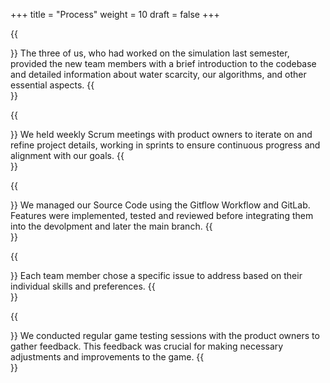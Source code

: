 +++
title = "Process"
weight = 10
draft = false
+++

{{<section title="Initial Meetings">}}
The three of us, who had worked on the simulation last semester, provided the new team members with a brief introduction to the codebase and detailed information about water scarcity, our algorithms, and other essential aspects.
{{</section>}}

{{<section title="Communication and Iteration">}}
We held weekly Scrum meetings with product owners to iterate on and refine project details, working in sprints to ensure continuous progress and alignment with our goals.
{{</section>}}

{{<section title="Programming Workflow">}}
We managed our Source Code using the Gitflow Workflow and GitLab. Features were implemented, tested and reviewed before integrating them into the devolpment and later the main branch.
{{</section>}}

{{<section title="Issue Assignment">}}
Each team member chose a specific issue to address based on their individual skills and preferences.
{{</section>}}

{{<section title="Testing">}}
We conducted regular game testing sessions with the product owners to gather feedback. This feedback was crucial for making necessary adjustments and improvements to the game.
{{</section>}}